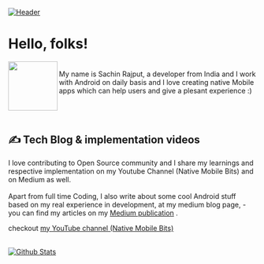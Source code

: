 [![Header](https://github.com/myJarvis/myJarvis/blob/main/misc/hiiamsachin.png "Header")](https://medium.com/@iAmSachinRajput)

# Hello, folks! 
<img src="https://github.com/myJarvis/myJarvis/blob/main/misc/me.gif" width="100" height="100" align="left" />


<br/>
My name is Sachin Rajput, a developer from India and I work with Android on daily basis and I love creating native Mobile apps which can help users and give a plesant experience  :)



<br/> <br/>
## &#x270d; Tech Blog & implementation videos

I love contributing to Open Source community and I share my learnings and respective implementation on my Youtube Channel (Native Mobile Bits) and on Medium as well.
<br/><br/>
Apart from full time Coding, I also write about some cool Android stuff based on my real experience in development, at my medium blog page, - you can find my articles on my <a href="https://droid-lover.medium.com//">Medium publication</a> .

checkout <a href="https://www.youtube.com/channel/UCTjQSpx2waqXTC37AgM8qyA"> my YouTube channel (Native Mobile Bits) </a>
<br/> <br/>


[![Github Stats](https://github-readme-stats.vercel.app/api?username=droid-lover)](https://github.com/droid-lover/github-readme-stats)
